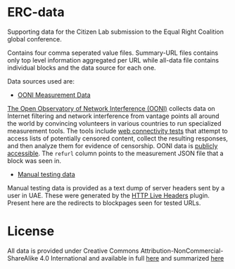 # ERC-data

Supporting data for the Citizen Lab submission to the Equal Right Coalition global conference.

Contains four comma seperated value files. Summary-URL files contains only top level information 
aggregated per URL while all-data file contains individual blocks and the data source for each one.

Data sources used are:

* [OONI Measurement Data](https://ooni.torproject.org/)

[The Open Observatory of Network Interference (OONI)](https://ooni.torproject.org/) collects data on Internet filtering and network interference from vantage points all around the world by convincing volunteers in various countries to run specialized measurement tools. The tools include [web connectivity tests](https://ooni.torproject.org/nettest/web-connectivity/) that attempt to access lists of potentially censored content, collect the resulting responses, and then analyze them for evidence of censorship. OONI data is [publicly accessible](https://api.ooni.io/).  The ```refurl``` column points to the measurement JSON file that a block was seen in.

* [Manual testing data](July-25-HTTPHeadersLive.txt)

Manual testing data is provided as a text dump of server headers sent by a user in UAE.  These were generated by the [HTTP Live Headers](https://chrome.google.com/webstore/detail/live-http-headers/eaiimeeggnhceafhencnejheejddlcpa?hl=en) plugin.  Present here are the redirects to blockpages seen for tested URLs.


# License

All data is provided under Creative Commons
Attribution-NonCommercial-ShareAlike 4.0 International and available in full
[here](https://creativecommons.org/licenses/by-nc-sa/4.0/legalcode) and summarized
[here](https://creativecommons.org/licenses/by-nc-sa/4.0/)